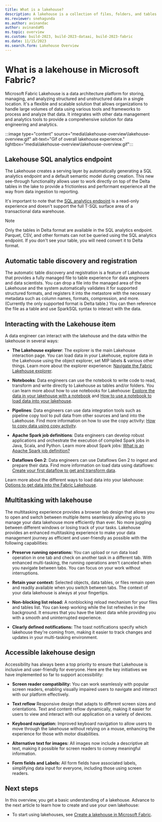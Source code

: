 ```yaml
---
title: What is a lakehouse?
description: A lakehouse is a collection of files, folders, and tables that represent a database over a data lake used by Apache Spark and SQL for big data processing.
ms.reviewer: snehagunda
ms.author: avinandac
author: avinandaMS
ms.topic: overview
ms.custom: build-2023, build-2023-dataai, build-2023-fabric
ms.date: 11/15/2023
ms.search.form: Lakehouse Overview
---
```


# What is a lakehouse in Microsoft Fabric?

Microsoft Fabric Lakehouse is a data architecture platform for storing, managing, and analyzing structured and unstructured data in a single location. It's a flexible and scalable solution that allows organizations to handle large volumes of data using various tools and frameworks to process and analyze that data. It integrates with other data management and analytics tools to provide a comprehensive solution for data engineering and analytics.

:::image type="content" source="media\lakehouse-overview\lakehouse-overview.gif" alt-text="Gif of overall lakehouse experience." lightbox="media\lakehouse-overview\lakehouse-overview.gif":::

## Lakehouse SQL analytics endpoint

The Lakehouse creates a serving layer by automatically generating a SQL analytics endpoint and a default semantic model during creation. This new see-through functionality allows user to work directly on top of the Delta tables in the lake to provide a frictionless and performant experience all the way from data ingestion to reporting.

It's important to note that the [SQL analytics endpoint](lakehouse-sql-analytics-endpoint.md) is a read-only experience and doesn't support the full T-SQL surface area of a transactional data warehouse.

> [!NOTE]
> Only the tables in Delta format are available in the SQL analytics endpoint. Parquet, CSV, and other formats can not be queried using the SQL analytics endpoint. If you don't see your table, you will need convert it to Delta format.

## Automatic table discovery and registration

The automatic table discovery and registration is a feature of Lakehouse that provides a fully managed file to table experience for data engineers and data scientists. You can drop a file into the managed area of the Lakehouse and the system automatically validates it for supported structured formats, and registers it into the metastore with the necessary metadata such as column names, formats, compression, and more. (Currently the only supported format is Delta table.) You can then reference the file as a table and use SparkSQL syntax to interact with the data.

## Interacting with the Lakehouse item

A data engineer can interact with the lakehouse and the data within the lakehouse in several ways:

- **The Lakehouse explorer**: The explorer is the main Lakehouse interaction page. You can load data in your Lakehouse, explore data in the Lakehouse using the object explorer, set MIP labels & various other things. Learn more about the explorer experience: [Navigate the Fabric Lakehouse explorer](navigate-lakehouse-explorer.md).

- **Notebooks**: Data engineers can use the notebook to write code to read, transform and write directly to Lakehouse as tables and/or folders. You can learn more about how to use notebooks for Lakehouse: [Explore the data in your lakehouse with a notebook](lakehouse-notebook-explore.md) and [How to use a notebook to load data into your lakehouse](lakehouse-notebook-load-data.md).

- **Pipelines**: Data engineers can use data integration tools such as pipeline copy tool to pull data from other sources and land into the Lakehouse. Find more information on how to use the copy activity: [How to copy data using copy activity](../data-factory/copy-data-activity.md).

- **Apache Spark job definitions**: Data engineers can develop robust applications and orchestrate the execution of compiled Spark jobs in Java, Scala, and Python. Learn more about Spark jobs: [What is an Apache Spark job definition?](spark-job-definition.md)

- **Dataflows Gen 2**: Data engineers can use Dataflows Gen 2 to ingest and prepare their data. Find more information on load data using dataflows: [Create your first dataflow to get and transform data](../data-factory/create-first-dataflow-gen2.md).

Learn more about the different ways to load data into your lakehouse: [Options to get data into the Fabric Lakehouse](load-data-lakehouse.md).

## Multitasking with lakehouse

The multitasking experience provides a browser tab design that allows you to open and switch between multiple items seamlessly allowing you to manage your data lakehouse more efficiently than ever. No more juggling between different windows or losing track of your tasks. Lakehouse provides an enhanced multitasking experience to make your data management journey as efficient and user-friendly as possible with the following capabilities:

- **Preserve running operations:** You can upload or run data load operation in one tab and check on another task in a different tab. With enhanced multi-tasking, the running operations aren't canceled when you navigate between tabs. You can focus on your work without interruptions.

- **Retain your context:** Selected objects, data tables, or files remain open and readily available when you switch between tabs. The context of your data lakehouse is always at your fingertips.

- **Non-blocking list reload:** A nonblocking reload mechanism for your files and tables list. You can keep working while the list refreshes in the background. It ensures that you have the latest data while providing you with a smooth and uninterrupted experience.

- **Clearly defined notifications:** The toast notifications specify which lakehouse they're coming from, making it easier to track changes and updates in your multi-tasking environment.

## Accessible lakehouse design

Accessibility has always been a top priority to ensure that Lakehouse is inclusive and user-friendly for everyone. Here are the key initiatives we have implemented so far to support accessibility:

- **Screen reader compatibility:** You can work seamlessly with popular screen readers, enabling visually impaired users to navigate and interact with our platform effectively.

- **Text reflow** Responsive design that adapts to different screen sizes and orientations. Text and content reflow dynamically, making it easier for users to view and interact with our application on a variety of devices.

- **Keyboard navigation:** Improved keyboard navigation to allow users to move through the lakehouse without relying on a mouse, enhancing the experience for those with motor disabilities.

- **Alternative text for images:** All images now include a descriptive alt text, making it possible for screen readers to convey meaningful information.

- **Form fields and Labels:** All form fields have associated labels, simplifying data input for everyone, including those using screen readers.

## Next steps

In this overview, you get a basic understanding of a lakehouse. Advance to the next article to learn how to create and use your own lakehouse:

- To start using lakehouses, see [Create a lakehouse in Microsoft Fabric](create-lakehouse.md).
